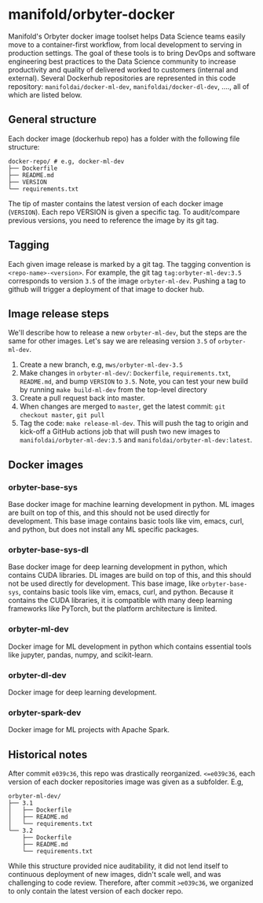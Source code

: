 # manifold/orbyter-docker

Manifold's Orbyter docker image toolset helps Data Science teams easily move to a
container-first workflow, from local development to serving in production settings. The
goal of these tools is to bring DevOps and software engineering best practices to the Data Science community to
increase productivity and quality of delivered worked to customers (internal and
external). Several Dockerhub repositories are represented in this code repository:
`manifoldai/docker-ml-dev`, `manifoldai/docker-dl-dev`, ...., all of which are listed
below.

## General structure

Each docker image (dockerhub repo) has a folder with the following file structure:

```
docker-repo/ # e.g, docker-ml-dev
├── Dockerfile
├── README.md
├── VERSION
└── requirements.txt
```

The tip of master contains the latest version of each docker image (`VERSION`). Each
repo VERSION is given a specific tag. To audit/compare previous versions, you need to
reference the image by its git tag.

## Tagging

Each given image release is marked by a git tag. The tagging convention is
`<repo-name>-<version>`. For example, the git tag `tag:orbyter-ml-dev:3.5` corresponds to
version `3.5` of the image `orbyter-ml-dev`. Pushing a tag to github will trigger a deployment of
that image to docker hub.

## Image release steps

We'll describe how to release a new `orbyter-ml-dev`, but the steps are the same for other images.
Let's say we are releasing version `3.5` of `orbyter-ml-dev`.

1. Create a new branch, e.g, `mws/orbyter-ml-dev-3.5`
2. Make changes in `orbyter-ml-dev/`: `Dockerfile`, `requirements.txt`, `README.md`, and bump `VERSION` to
   `3.5`. Note, you can test your new build by running `make build-ml-dev` from the top-level directory
3. Create a pull request back into master.
4. When changes are merged to `master`, get the latest commit: `git checkout master`,
   `git pull`
5. Tag the code: `make release-ml-dev`. This will push the tag to origin and
   kick-off a GitHub actions job that will push two new images to
   `manifoldai/orbyter-ml-dev:3.5` and `manifoldai/orbyter-ml-dev:latest`.

## Docker images

### orbyter-base-sys

Base docker image for machine learning development in python. ML images are built on top
of this, and this should not be used directly for development. This base image contains
basic tools like vim, emacs, curl, and python, but does not install any ML specific
packages.

### orbyter-base-sys-dl

Base docker image for deep learning development in python, which contains CUDA
libraries. DL images are build on top of this, and this should not be used directly for
development. This base image, like `orbyter-base-sys`, contains basic tools like vim,
emacs, curl, and python. Because it contains the CUDA libraries, it is compatible with
many deep learning frameworks like PyTorch, but the platform architecture is limited.

### orbyter-ml-dev

Docker image for ML development in python which contains essential tools like jupyter,
pandas, numpy, and scikit-learn.

### orbyter-dl-dev

Docker image for deep learning development.

### orbyter-spark-dev

Docker image for ML projects with Apache Spark.

## Historical notes

After commit `e039c36`, this repo was drastically reorganized. `<=e039c36`, each version
of each docker repositories image was given as a subfolder. E.g,

```
orbyter-ml-dev/
├── 3.1
│   ├── Dockerfile
│   ├── README.md
│   └── requirements.txt
└── 3.2
    ├── Dockerfile
    ├── README.md
    └── requirements.txt

```

While this structure provided nice auditability, it did not lend itself to continuous
deployment of new images, didn't scale well, and was challenging to code review.
Therefore, after commit `>e039c36`, we organized to only contain the latest version of
each docker repo.
